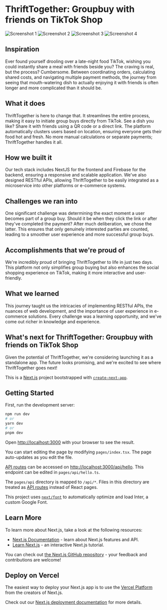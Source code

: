 # ThriftTogether: Groupbuy with friends on TikTok Shop

![Screenshot 1](public/showcaseImages/Screenshot%202023-09-09%20145236.png)
![Screenshot 2](public/showcaseImages/Screenshot%202023-09-09%20145317.png)
![Screenshot 3](public/showcaseImages/Screenshot%202023-09-09%20145335.png)
![Screenshot 4](public/showcaseImages/Screenshot%202023-09-09%20145341.png)

## Inspiration

Ever found yourself drooling over a late-night food TikTok, wishing you could instantly share a meal with friends beside you? The craving is real, but the process? Cumbersome. Between coordinating orders, calculating shared costs, and navigating multiple payment methods, the journey from seeing that mouth-watering dish to actually enjoying it with friends is often longer and more complicated than it should be.

## What it does

ThriftTogether is here to change that. It streamlines the entire process, making it easy to initiate group buys directly from TikTok. See a dish you like? Share it with friends using a QR code or a direct link. The platform automatically clusters users based on location, ensuring everyone gets their food hot and fresh. No more manual calculations or separate payments; ThriftTogether handles it all.

## How we built it

Our tech stack includes NextJS for the frontend and Firebase for the backend, ensuring a responsive and scalable application. We've also designed RESTful APIs, allowing ThriftTogether to be easily integrated as a microservice into other platforms or e-commerce systems.

## Challenges we ran into

One significant challenge was determining the exact moment a user becomes part of a group buy. Should it be when they click the link or after they've completed the payment? After much deliberation, we chose the latter. This ensures that only genuinely interested parties are counted, leading to a smoother user experience and more successful group buys.

## Accomplishments that we're proud of

We're incredibly proud of bringing ThriftTogether to life in just two days. This platform not only simplifies group buying but also enhances the social shopping experience on TikTok, making it more interactive and user-friendly.

## What we learned

This journey taught us the intricacies of implementing RESTful APIs, the nuances of web development, and the importance of user experience in e-commerce solutions. Every challenge was a learning opportunity, and we've come out richer in knowledge and experience.

## What's next for ThriftTogether: Groupbuy with friends on TikTok Shop

Given the potential of ThriftTogether, we're considering launching it as a standalone app. The future looks promising, and we're excited to see where ThriftTogether goes next!

This is a [Next.js](https://nextjs.org/) project bootstrapped with [`create-next-app`](https://github.com/vercel/next.js/tree/canary/packages/create-next-app).

## Getting Started

First, run the development server:

```bash
npm run dev
# or
yarn dev
# or
pnpm dev
```

Open [http://localhost:3000](http://localhost:3000) with your browser to see the result.

You can start editing the page by modifying `pages/index.tsx`. The page auto-updates as you edit the file.

[API routes](https://nextjs.org/docs/api-routes/introduction) can be accessed on [http://localhost:3000/api/hello](http://localhost:3000/api/hello). This endpoint can be edited in `pages/api/hello.ts`.

The `pages/api` directory is mapped to `/api/*`. Files in this directory are treated as [API routes](https://nextjs.org/docs/api-routes/introduction) instead of React pages.

This project uses [`next/font`](https://nextjs.org/docs/basic-features/font-optimization) to automatically optimize and load Inter, a custom Google Font.

## Learn More

To learn more about Next.js, take a look at the following resources:

- [Next.js Documentation](https://nextjs.org/docs) - learn about Next.js features and API.
- [Learn Next.js](https://nextjs.org/learn) - an interactive Next.js tutorial.

You can check out [the Next.js GitHub repository](https://github.com/vercel/next.js/) - your feedback and contributions are welcome!

## Deploy on Vercel

The easiest way to deploy your Next.js app is to use the [Vercel Platform](https://vercel.com/new?utm_medium=default-template&filter=next.js&utm_source=create-next-app&utm_campaign=create-next-app-readme) from the creators of Next.js.

Check out our [Next.js deployment documentation](https://nextjs.org/docs/deployment) for more details.
